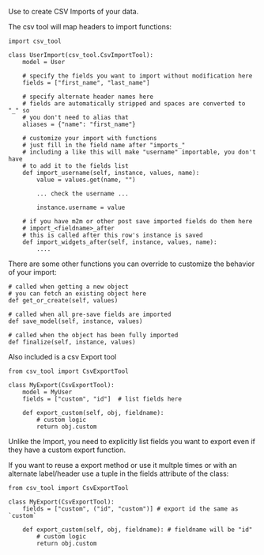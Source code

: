 Use to create CSV Imports of your data.

The csv tool will map headers to import functions:

    import csv_tool

    class UserImport(csv_tool.CsvImportTool):
        model = User

        # specify the fields you want to import without modification here
        fields = ["first_name", "last_name"]

        # specify alternate header names here
        # fields are automatically stripped and spaces are converted to "_" so
        # you don't need to alias that
        aliases = {"name": "first_name"}

        # customize your import with functions
        # just fill in the field name after "imports_"
        # including a like this will make "username" importable, you don't have
        # to add it to the fields list
        def import_username(self, instance, values, name):
            value = values.get(name, "")

            ... check the username ...

            instance.username = value

        # if you have m2m or other post save imported fields do them here
        # import_<fieldname>_after
        # this is called after this row's instance is saved
        def import_widgets_after(self, instance, values, name):
            ....


There are some other functions you can override to customize the behavior of your import:

    # called when getting a new object
    # you can fetch an existing object here
    def get_or_create(self, values)

    # called when all pre-save fields are imported
    def save_model(self, instance, values)

    # called when the object has been fully imported
    def finalize(self, instance, values)


Also included is a csv Export tool

    from csv_tool import CsvExportTool
    
    class MyExport(CsvExportTool):
        model = MyUser
        fields = ["custom", "id"]  # list fields here

        def export_custom(self, obj, fieldname):
            # custom logic
            return obj.custom

Unlike the Import, you need to explicitly list fields you want to export
even if they have a custom export function.

If you want to reuse a export method or use it multple times or with an 
alternate label/header use a tuple in the fields attribute of the class:

    from csv_tool import CsvExportTool
    
    class MyExport(CsvExportTool):
        fields = ["custom", ("id", "custom")] # export id the same as `custom`

        def export_custom(self, obj, fieldname): # fieldname will be "id"
            # custom logic
            return obj.custom